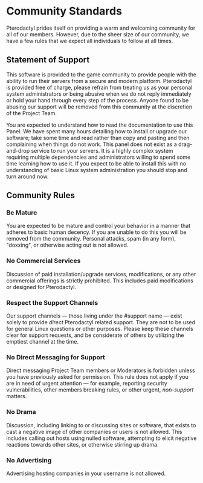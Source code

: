 # Community Standards

<!--
    Sorry, but this file is off limits to additions or deletions that are not the result of fixing
    grammar or spelling mistakes.
-->

Pterodactyl prides itself on providing a warm and welcoming community for all of our members. However, due to the
sheer size of our community, we have a few rules that we expect all individuals to follow at all times.

## Statement of Support
This software is provided to the game community to provide people with the ability to run their servers from a secure
and modern platform. Pterodactyl is provided free of charge, please refrain from treating us as your personal system
administrators or being abusive when we do not reply immediately or hold your hand through every step of the process.
Anyone found to be abusing our support will be removed from this community at the discretion of the Project Team.

You are expected to understand how to read the documentation to use this Panel. We have spent many hours detailing how to
install or upgrade our software; take some time and read rather than copy and pasting and then complaining when things
do not work. This panel does not exist as a drag-and-drop service to run your servers. It is a highly complex system
requiring multiple dependencies and administrators willing to spend some time learning how to use it. If you expect
to be able to install this with no understanding of basic Linux system administration you should stop and turn
around now.

## Community Rules
### Be Mature
You are expected to be mature and control your behavior in a manner that adheres to basic human decency. If you are
unable to do this you will be removed from the community. Personal attacks, spam (in any form), "doxxing", or otherwise
acting out is not allowed.
   
### No Commercial Services
Discussion of paid installation/upgrade services, modifications, or any other commercial offerings is strictly
prohibited. This includes paid modifications or designed for Pterodactyl.

### Respect the Support Channels
Our support channels — those living under the #support name — exist solely to provide _direct_ Pterodactyl related
support. They are not to be used for general Linux questions or other purposes. Please keep these channels clear for
support requests, and be considerate of others by utilizing the emptiest channel at the time. 

### No Direct Messaging for Support
Direct messaging Project Team members or Moderators is forbidden unless you have previously asked for permission.
This rule does not apply if you are in need of urgent attention — for example, reporting security vulnerabilities,
other members breaking rules, or other urgent, _non-support_ matters.

### No Drama
Discussion, including linking to or discussing sites or software, that exists to cast a negative image of other
companies or users is not allowed. This includes calling out hosts using nulled software, attempting to elicit negative
reactions towards other sites, or otherwise stirring up drama.

### No Advertising
Advertising hosting companies in your username is not allowed.
